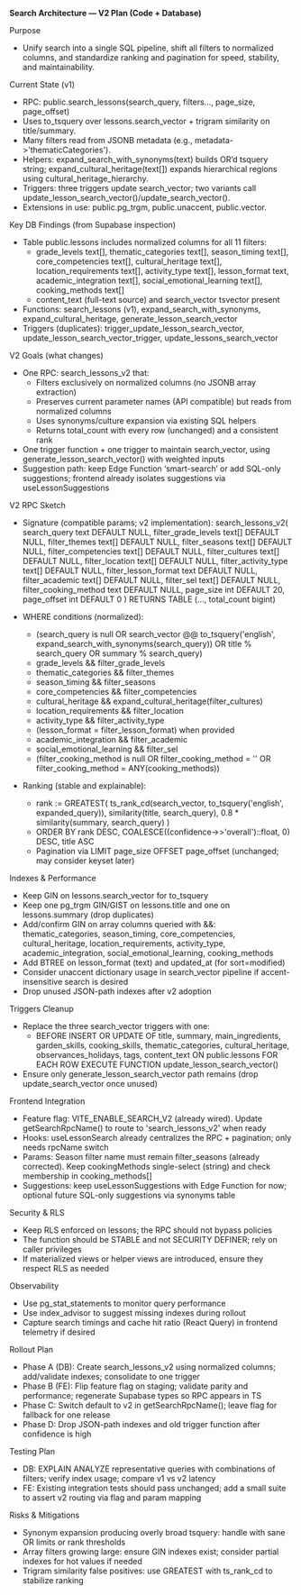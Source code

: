 **Search Architecture — V2 Plan (Code + Database)**

Purpose
- Unify search into a single SQL pipeline, shift all filters to normalized columns, and standardize ranking and pagination for speed, stability, and maintainability.

Current State (v1)
- RPC: public.search_lessons(search_query, filters..., page_size, page_offset)
- Uses to_tsquery over lessons.search_vector + trigram similarity on title/summary.
- Many filters read from JSONB metadata (e.g., metadata->'thematicCategories').
- Helpers: expand_search_with_synonyms(text) builds OR’d tsquery string; expand_cultural_heritage(text[]) expands hierarchical regions using cultural_heritage_hierarchy.
- Triggers: three triggers update search_vector; two variants call update_lesson_search_vector()/update_search_vector().
- Extensions in use: public.pg_trgm, public.unaccent, public.vector.

Key DB Findings (from Supabase inspection)
- Table public.lessons includes normalized columns for all 11 filters:
  - grade_levels text[], thematic_categories text[], season_timing text[], core_competencies text[], cultural_heritage text[], location_requirements text[], activity_type text[], lesson_format text, academic_integration text[], social_emotional_learning text[], cooking_methods text[]
  - content_text (full-text source) and search_vector tsvector present
- Functions: search_lessons (v1), expand_search_with_synonyms, expand_cultural_heritage, generate_lesson_search_vector
- Triggers (duplicates): trigger_update_lesson_search_vector, update_lesson_search_vector_trigger, update_lessons_search_vector

V2 Goals (what changes)
- One RPC: search_lessons_v2 that:
  - Filters exclusively on normalized columns (no JSONB array extraction)
  - Preserves current parameter names (API compatible) but reads from normalized columns
  - Uses synonyms/culture expansion via existing SQL helpers
  - Returns total_count with every row (unchanged) and a consistent rank
- One trigger function + one trigger to maintain search_vector, using generate_lesson_search_vector() with weighted inputs
- Suggestion path: keep Edge Function ‘smart-search’ or add SQL-only suggestions; frontend already isolates suggestions via useLessonSuggestions

V2 RPC Sketch
- Signature (compatible params; v2 implementation):
  search_lessons_v2(
    search_query text DEFAULT NULL,
    filter_grade_levels text[] DEFAULT NULL,
    filter_themes text[] DEFAULT NULL,
    filter_seasons text[] DEFAULT NULL,
    filter_competencies text[] DEFAULT NULL,
    filter_cultures text[] DEFAULT NULL,
    filter_location text[] DEFAULT NULL,
    filter_activity_type text[] DEFAULT NULL,
    filter_lesson_format text DEFAULT NULL,
    filter_academic text[] DEFAULT NULL,
    filter_sel text[] DEFAULT NULL,
    filter_cooking_method text DEFAULT NULL,
    page_size int DEFAULT 20,
    page_offset int DEFAULT 0
  ) RETURNS TABLE (..., total_count bigint)

- WHERE conditions (normalized):
  - (search_query is null OR search_vector @@ to_tsquery('english', expand_search_with_synonyms(search_query)) OR title % search_query OR summary % search_query)
  - grade_levels && filter_grade_levels
  - thematic_categories && filter_themes
  - season_timing && filter_seasons
  - core_competencies && filter_competencies
  - cultural_heritage && expand_cultural_heritage(filter_cultures)
  - location_requirements && filter_location
  - activity_type && filter_activity_type
  - (lesson_format = filter_lesson_format) when provided
  - academic_integration && filter_academic
  - social_emotional_learning && filter_sel
  - (filter_cooking_method is null OR filter_cooking_method = '' OR filter_cooking_method = ANY(cooking_methods))

- Ranking (stable and explainable):
  - rank := GREATEST(
      ts_rank_cd(search_vector, to_tsquery('english', expanded_query)),
      similarity(title, search_query),
      0.8 * similarity(summary, search_query)
    )
  - ORDER BY rank DESC, COALESCE((confidence->>'overall')::float, 0) DESC, title ASC
  - Pagination via LIMIT page_size OFFSET page_offset (unchanged; may consider keyset later)

Indexes & Performance
- Keep GIN on lessons.search_vector for to_tsquery
- Keep one pg_trgm GIN/GIST on lessons.title and one on lessons.summary (drop duplicates)
- Add/confirm GIN on array columns queried with &&: thematic_categories, season_timing, core_competencies, cultural_heritage, location_requirements, activity_type, academic_integration, social_emotional_learning, cooking_methods
- Add BTREE on lesson_format (text) and updated_at (for sort=modified)
- Consider unaccent dictionary usage in search_vector pipeline if accent-insensitive search is desired
- Drop unused JSON-path indexes after v2 adoption

Triggers Cleanup
- Replace the three search_vector triggers with one:
  - BEFORE INSERT OR UPDATE OF title, summary, main_ingredients, garden_skills, cooking_skills, thematic_categories, cultural_heritage, observances_holidays, tags, content_text ON public.lessons FOR EACH ROW EXECUTE FUNCTION update_lesson_search_vector()
- Ensure only generate_lesson_search_vector path remains (drop update_search_vector once unused)

Frontend Integration
- Feature flag: VITE_ENABLE_SEARCH_V2 (already wired). Update getSearchRpcName() to route to 'search_lessons_v2' when ready
- Hooks: useLessonSearch already centralizes the RPC + pagination; only needs rpcName switch
- Params: Season filter name must remain filter_seasons (already corrected). Keep cookingMethods single-select (string) and check membership in cooking_methods[]
- Suggestions: keep useLessonSuggestions with Edge Function for now; optional future SQL-only suggestions via synonyms table

Security & RLS
- Keep RLS enforced on lessons; the RPC should not bypass policies
- The function should be STABLE and not SECURITY DEFINER; rely on caller privileges
- If materialized views or helper views are introduced, ensure they respect RLS as needed

Observability
- Use pg_stat_statements to monitor query performance
- Use index_advisor to suggest missing indexes during rollout
- Capture search timings and cache hit ratio (React Query) in frontend telemetry if desired

Rollout Plan
- Phase A (DB): Create search_lessons_v2 using normalized columns; add/validate indexes; consolidate to one trigger
- Phase B (FE): Flip feature flag on staging; validate parity and performance; regenerate Supabase types so RPC appears in TS
- Phase C: Switch default to v2 in getSearchRpcName(); leave flag for fallback for one release
- Phase D: Drop JSON-path indexes and old trigger function after confidence is high

Testing Plan
- DB: EXPLAIN ANALYZE representative queries with combinations of filters; verify index usage; compare v1 vs v2 latency
- FE: Existing integration tests should pass unchanged; add a small suite to assert v2 routing via flag and param mapping

Risks & Mitigations
- Synonym expansion producing overly broad tsquery: handle with sane OR limits or rank thresholds
- Array filters growing large: ensure GIN indexes exist; consider partial indexes for hot values if needed
- Trigram similarity false positives: use GREATEST with ts_rank_cd to stabilize ranking

